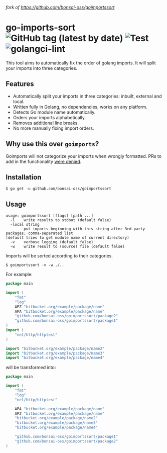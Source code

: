 _fork of https://github.com/bonsai-oss/goimportssort_
# go-imports-sort ![GitHub tag (latest by date)](https://img.shields.io/github/v/tag/bonsai-oss/goimportssort) ![Test](https://github.com/bonsai-oss/goimportssort/workflows/Test/badge.svg) ![golangci-lint](https://github.com/bonsai-oss/goimportssort/workflows/golangci-lint/badge.svg)
This tool aims to automatically fix the order of golang imports. It will split your imports into three categories.

## Features
- Automatically split your imports in three categories: inbuilt, external and local.
- Written fully in Golang, no dependencies, works on any platform.
- Detects Go module name automatically.
- Orders your imports alphabetically.
- Removes additional line breaks.
- No more manually fixing import orders.

## Why use this over `goimports`?
Goimports will not categorize your imports when wrongly formatted. PRs to add in the functionality [were denied](https://github.com/golang/tools/pull/68#issuecomment-450897493).

## Installation
```
$ go get -u github.com/bonsai-oss/goimportssort
```

## Usage
```
usage: goimportssort [flags] [path ...]
  -l    write results to stdout (default false)
  -local string
        put imports beginning with this string after 3rd-party packages; comma-separated list 
(default tries to get module name of current directory)
  -v    verbose logging (default false)
  -w    write result to (source) file (default false)
```
Imports will be sorted according to their categories.
```
$ goimportssort -v -w ./..
```

For example:
```go
package main

import (
	"fmt"
	"log"
	APZ "bitbucket.org/example/package/name"
	APA "bitbucket.org/example/package/name"
	"github.com/bonsai-oss/goimportssort/package2"
	"github.com/bonsai-oss/goimportssort/package1"
)
import (
	"net/http/httptest"
)

import "bitbucket.org/example/package/name2"
import "bitbucket.org/example/package/name3"
import "bitbucket.org/example/package/name4"
```

will be transformed into:

```go
package main

import (
    "fmt"
    "log"
    "net/http/httptest"

    APA "bitbucket.org/example/package/name"
    APZ "bitbucket.org/example/package/name"
    "bitbucket.org/example/package/name2"
    "bitbucket.org/example/package/name3"
    "bitbucket.org/example/package/name4"

    "github.com/bonsai-oss/goimportssort/package1"
    "github.com/bonsai-oss/goimportssort/package2"
)
```